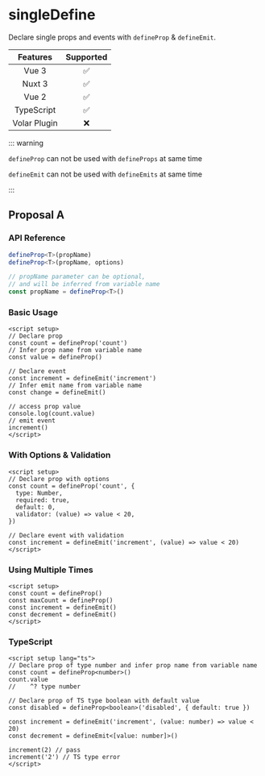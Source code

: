 # singleDefine

<StabilityLevel level="experimental" />

Declare single props and events with `defineProp` & `defineEmit`.

|   Features   |     Supported      |
| :----------: | :----------------: |
|    Vue 3     | :white_check_mark: |
|    Nuxt 3    | :white_check_mark: |
|    Vue 2     | :white_check_mark: |
|  TypeScript  | :white_check_mark: |
| Volar Plugin |        :x:         |

::: warning

`defineProp` can not be used with `defineProps` at same time

`defineEmit` can not be used with `defineEmits` at same time

:::

## Proposal A

### API Reference

```ts
defineProp<T>(propName)
defineProp<T>(propName, options)

// propName parameter can be optional,
// and will be inferred from variable name
const propName = defineProp<T>()
```

### Basic Usage

```vue
<script setup>
// Declare prop
const count = defineProp('count')
// Infer prop name from variable name
const value = defineProp()

// Declare event
const increment = defineEmit('increment')
// Infer emit name from variable name
const change = defineEmit()

// access prop value
console.log(count.value)
// emit event
increment()
</script>
```

### With Options & Validation

```vue
<script setup>
// Declare prop with options
const count = defineProp('count', {
  type: Number,
  required: true,
  default: 0,
  validator: (value) => value < 20,
})

// Declare event with validation
const increment = defineEmit('increment', (value) => value < 20)
</script>
```

### Using Multiple Times

```vue
<script setup>
const count = defineProp()
const maxCount = defineProp()
const increment = defineEmit()
const decrement = defineEmit()
</script>
```

### TypeScript

```vue
<script setup lang="ts">
// Declare prop of type number and infer prop name from variable name
const count = defineProp<number>()
count.value
//    ^? type number

// Declare prop of TS type boolean with default value
const disabled = defineProp<boolean>('disabled', { default: true })

const increment = defineEmit('increment', (value: number) => value < 20)
const decrement = defineEmit<[value: number]>()

increment(2) // pass
increment('2') // TS type error
</script>
```
